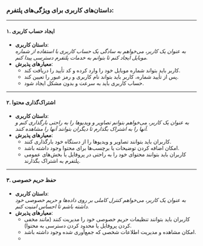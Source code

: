 ### داستان‌های کاربری برای ویژگی‌های پلتفرم:

---

#### ۱. **ایجاد حساب کاربری**
   - **داستان کاربری**:  
     *به عنوان یک کاربر، می‌خواهم به سادگی یک حساب کاربری با استفاده از شماره موبایل ایجاد کنم تا بتوانم به خدمات پلتفرم دسترسی پیدا کنم.*
   - **معیارهای پذیرش**:
     - کاربر باید بتواند شماره موبایل خود را وارد کرده و کد تأیید را دریافت کند.
     - پس از تأیید شماره، کاربر باید بتواند نام کاربری و رمز عبور را تعیین کند.
     - حساب کاربری باید به سرعت و بدون مشکل ایجاد شود.

---

#### ۲. **اشتراک‌گذاری محتوا**
   - **داستان کاربری**:  
     *به عنوان یک کاربر، می‌خواهم بتوانم تصاویر و ویدیوها را به راحتی بارگذاری کنم و آنها را به اشتراک بگذارم تا دیگران بتوانند آنها را مشاهده کنند.*
   - **معیارهای پذیرش**:
     - کاربران باید بتوانند تصاویر و ویدیوها را از دستگاه خود بارگذاری کنند.
     - امکان اضافه کردن توضیحات یا برچسب‌ها برای محتوا وجود داشته باشد.
     - کاربران باید بتوانند محتوای خود را به راحتی در پروفایل یا بخش‌های عمومی پلتفرم به اشتراک بگذارند.

---

#### ۳. **حفظ حریم خصوصی**
   - **داستان کاربری**:  
     *به عنوان یک کاربر، می‌خواهم کنترل کاملی بر روی داده‌ها و حریم خصوصی خود داشته باشم تا احساس امنیت کنم.*
   - **معیارهای پذیرش**:
     - کاربران باید بتوانند تنظیمات حریم خصوصی خود را مدیریت کنند (مانند مخفی کردن پروفایل یا محدود کردن دسترسی به محتوا).
     - امکان مشاهده و مدیریت اطلاعات شخصی که جمع‌آوری شده وجود داشته باشد.
     -
